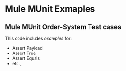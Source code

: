 # Mule MUnit Exmaples
## Mule MUnit Order-System Test cases
This code includes _examples_ for:
- Assert Payload
- Assert True
- Assert Equals
- etc.,